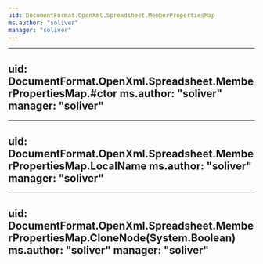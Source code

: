 ```yaml
---
uid: DocumentFormat.OpenXml.Spreadsheet.MemberPropertiesMap
ms.author: "soliver"
manager: "soliver"
---
```


---
uid: DocumentFormat.OpenXml.Spreadsheet.MemberPropertiesMap.#ctor
ms.author: "soliver"
manager: "soliver"
---

---
uid: DocumentFormat.OpenXml.Spreadsheet.MemberPropertiesMap.LocalName
ms.author: "soliver"
manager: "soliver"
---

---
uid: DocumentFormat.OpenXml.Spreadsheet.MemberPropertiesMap.CloneNode(System.Boolean)
ms.author: "soliver"
manager: "soliver"
---
